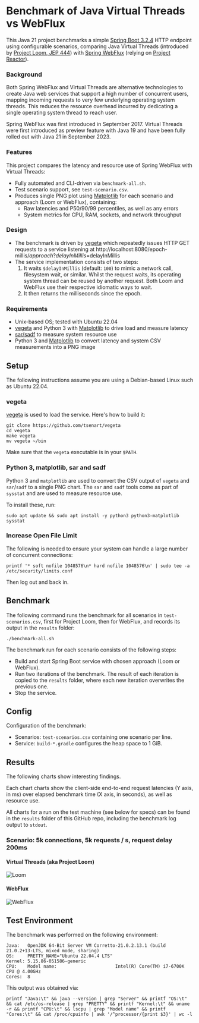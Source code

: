 # Benchmark of Java Virtual Threads vs WebFlux

This Java 21 project benchmarks a simple [Spring Boot 3.2.4](https://spring.io/projects/spring-boot) HTTP endpoint using configurable scenarios, comparing Java Virtual Threads (introduced by [Project Loom, JEP 444](https://openjdk.org/jeps/444)) with [Spring WebFlux](https://docs.spring.io/spring-framework/reference/web/webflux.html) (relying on [Project Reactor](https://projectreactor.io/)).

### Background

Both Spring WebFlux and Virtual Threads are alternative technologies to create Java web services that support a high number of concurrent users, mapping incoming requests to very few underlying operating system threads. This reduces the resource overhead incurred by dedicating a single operating system thread to reach user.

Spring WebFlux was first introduced in September 2017. Virtual Threads were first introduced as preview feature with Java 19 and have been fully rolled out with Java 21 in September 2023.

### Features

This project compares the latency and resource use of Spring WebFlux with Virtual Threads:
* Fully automated and CLI-driven via `benchmark-all.sh`. 
* Test scenario support, see `test-scenario.csv`.
* Produces single PNG plot using [Matplotlib](https://matplotlib.org/) for each scenario and approach (Loom or WebFlux), containing:
  * Raw latencies and P50/90/99 percentiles, as well as any errors
  * System metrics for CPU, RAM, sockets, and network throughput

### Design
* The benchmark is driven by [vegeta](https://github.com/tsenart/vegeta) which repeatedly issues HTTP GET requests to a service listening at http://localhost:8080/epoch-millis/$approach?delayInMillis=$delayInMillis
* The service implementation consists of two steps:
  1. It waits `$delayInMillis` (default: `100`) to mimic a network call, filesystem wait, or similar. Whilst the request waits, its operating system thread can be reused by another request. Both Loom and WebFlux use their respective idiomatic ways to wait. 
  2. It then returns the milliseconds since the epoch.

### Requirements
* Unix-based OS; tested with Ubuntu 22.04
* [vegeta](https://github.com/tsenart/vegeta) and Python 3 with [Matplotlib](https://matplotlib.org/) to drive load and measure latency
* [sar/sadf](https://linux.die.net/man/1/sar) to measure system resource use
* Python 3 and [Matplotlib](https://matplotlib.org/) to convert latency and system CSV measurements into a PNG image

## Setup 

The following instructions assume you are using a Debian-based Linux such as Ubuntu 22.04. 

### vegeta

[vegeta](https://github.com/tsenart/vegeta) is used to load the service. Here's how to build it:

```shell
git clone https://github.com/tsenart/vegeta
cd vegeta
make vegeta
mv vegeta ~/bin
```

Make sure that the `vegeta` executable is in your `$PATH`.

### Python 3, matplotlib, sar and sadf

Python 3 and `matplotlib` are used to convert the CSV output of `vegeta` and `sar`/`sadf` to a single PNG chart. The `sar` and `sadf` tools come as part of `sysstat` and are used to measure resource use.

To install these, run:

```shell
sudo apt update && sudo apt install -y python3 python3-matplotlib sysstat
```

### Increase Open File Limit

The following is needed to ensure your system can handle a large number of concurrent connections:

```shell
printf '* soft nofile 1048576\n* hard nofile 1048576\n' | sudo tee -a /etc/security/limits.conf 
```

Then log out and back in.


## Benchmark 

The following command runs the benchmark for all scenarios in `test-scenarios.csv`, first for Project Loom, then for WebFlux, and records its output in the `results` folder:

```shell
./benchmark-all.sh 
```

The benchmark run for each scenario consists of the following steps:
* Build and start Spring Boot service with chosen approach (Loom or WebFlux).
* Run two iterations of the benchmark. The result of each iteration is copied to the `results` folder, where each new iteration overwrites the previous one.
* Stop the service.

## Config

Configuration of the benchmark:
* Scenarios: `test-scenarios.csv` containing one scenario per line.
* Service: `build-*.gradle` configures the heap space to 1 GiB.

## Results

The following charts show interesting findings. 

Each chart charts show the client-side end-to-end request latencies (Y axis, in ms) over elapsed benchmark time (X axis, in seconds), as well as resource use.

All charts for a run on the test machine (see below for specs) can be found in the `results` folder of this GitHub repo,
including the benchmark log output to `stdout`.

### Scenario: 5k connections, 5k requests / s, request delay 200ms

#### Virtual Threads (aka Project Loom)

![Loom](results/con5k_rps5k_del200ms/loom.png)

#### WebFlux

![WebFlux](results/con5k_rps5k_del200ms/webflux.png)


## Test Environment

The benchmark was performed on the following environment:

```
Java:   OpenJDK 64-Bit Server VM Corretto-21.0.2.13.1 (build 21.0.2+13-LTS, mixed mode, sharing)
OS:     PRETTY_NAME="Ubuntu 22.04.4 LTS"
Kernel: 5.15.86-051586-generic
CPU:    Model name:                      Intel(R) Core(TM) i7-6700K CPU @ 4.00GHz
Cores:  8
```

This output was obtained via:

```shell
printf "Java:\t" && java --version | grep "Server" && printf "OS:\t" && cat /etc/os-release | grep "PRETTY" && printf "Kernel:\t" && uname -r && printf "CPU:\t" && lscpu | grep "Model name" && printf "Cores:\t" && cat /proc/cpuinfo | awk '/^processor/{print $3}' | wc -l
```

